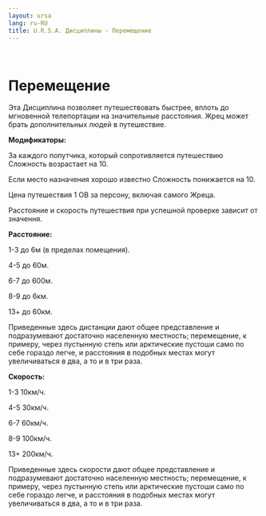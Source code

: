 ```yaml
---
layout: ursa
lang: ru-RU
title: U.R.S.A. Дисциплины - Перемещение
---
```


<div id="nav-placeholder"></div>
<script>
$(function(){
  $("#nav-placeholder").load("/ursa_doc/navbar.html");
});
</script>

<br>

# Перемещение

Эта Дисциплина позволяет путешествовать быстрее, вплоть до мгновенной телепортации на значительные расстояния. Жрец может брать дополнительных людей в путешествие.

**Модификаторы:**

За каждого попутчика, который сопротивляется путешествию Сложность возрастает на 10.

Если место назначения хорошо известно Сложность понижается на 10.

Цена путешествия 1 ОВ за персону, включая самого Жреца.

Расстояние и скорость путешествия при успешной проверке зависит от значення.

**Расстояние:**

1-3 до 6м (в пределах помещения).

4-5 до 60м.

6-7 до 600м.

8-9 до 6км.

13+ до 60км.

Приведенные здесь дистанции дают общее представление и подразумевают достаточно населенную местность; перемещение, к примеру, через пустынную степь или арктические пустоши само по себе гораздо легче, и расстояния в подобных местах могут увеличиваться в два, а то и в три раза. 

**Скорость:**

1-3 10км/ч.

4-5 30км/ч.

6-7 60км/ч.

8-9 100км/ч.

13+ 200км/ч.

Приведенные здесь скорости дают общее представление и подразумевают достаточно населенную местность; перемещение, к примеру, через пустынную степь или арктические пустоши само по себе гораздо легче, и расстояния в подобных местах могут увеличиваться в два, а то и в три раза. 
